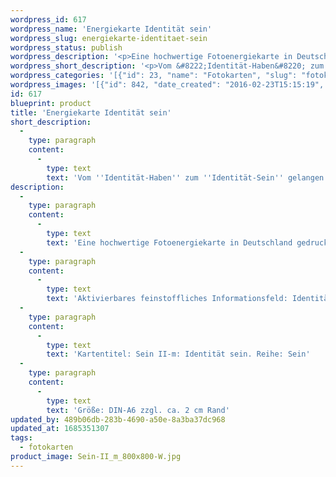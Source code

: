 ```yaml
---
wordpress_id: 617
wordpress_name: 'Energiekarte Identität sein'
wordpress_slug: energiekarte-identitaet-sein
wordpress_status: publish
wordpress_description: '<p>Eine hochwertige Fotoenergiekarte in Deutschland gedruckt und in Handarbeit laminiert.  Sie ist in Postkartengröße (DIN-A6) gut zu transportieren und kann auch auf den Körper aufgelegt werden.</p><p>Aktivierbares feinstoffliches Informationsfeld: Identität - Sein - Hilfe - Vollständigkeit - Individualität - Menschenbild: Vom "Identität-Haben" zum "Identität-Sein" gelangen. Verinnerlichung und Ausdruck von dem, was Identität für den einzelnen Menschen ist (wie sich Fülle für ihn stimmig entfaltet und ausdrückt). Identität als zu mir selbst gehörend erleben. Das Bewusstsein über die individuelle Identität und wie sie sich stimmig ausdrückt erweitern. Dieses Bewusstsein in tägliches Denken, Fühlen und Handeln umsetzen.</p><p>Kartentitel: Sein II-m: Identität sein. Reihe: Sein</p><p>Größe: DIN-A6 zzgl. ca. 2 cm Rand<br />Andere Formate sind individuell für Sie innerhalb weniger Tage herstellbar. Bitte kontaktieren Sie uns hierfür unter <a href="mailto:info@elvedenverlag.de">info@elvedenverlag.de</a>.</p><p><a href="https://my.feenbaum.de/anwendung-energiebilder-foto-laminiert/">Anwendungshinweise</a>      <a href="https://my.feenbaum.de/produktinformationen-fotokarten/">Produktinformationen</a></p>'
wordpress_short_description: '<p>Vom &#8222;Identität-Haben&#8220; zum &#8222;Identität-Sein&#8220; gelangen. Verinnerlichung und Ausdruck von dem, was Identität für den einzelnen Menschen ist (wie sich Identität für ihn stimmig entfaltet und ausdrückt)</p>'
wordpress_categories: '[{"id": 23, "name": "Fotokarten", "slug": "fotokarten"}]'
wordpress_images: '[{"id": 842, "date_created": "2016-02-23T15:15:19", "date_created_gmt": "2016-02-23T13:15:19", "date_modified": "2016-02-23T15:15:19", "date_modified_gmt": "2016-02-23T13:15:19", "src": "https://my.feenbaum.de/wp-content/uploads/2016/02/Sein-II_m_800x800-W.jpg", "name": "Sein-II_m_800x800-W", "alt": ""}]'
id: 617
blueprint: product
title: 'Energiekarte Identität sein'
short_description:
  -
    type: paragraph
    content:
      -
        type: text
        text: 'Vom ''Identität-Haben'' zum ''Identität-Sein'' gelangen. Verinnerlichung und Ausdruck von dem, was Identität für den einzelnen Menschen ist (wie sich Identität für ihn stimmig entfaltet und ausdrückt)'
description:
  -
    type: paragraph
    content:
      -
        type: text
        text: 'Eine hochwertige Fotoenergiekarte in Deutschland gedruckt und in Handarbeit laminiert.  Sie ist in Postkartengröße (DIN-A6) gut zu transportieren und kann auch auf den Körper aufgelegt werden.'
  -
    type: paragraph
    content:
      -
        type: text
        text: 'Aktivierbares feinstoffliches Informationsfeld: Identität - Sein - Hilfe - Vollständigkeit - Individualität - Menschenbild: Vom "Identität-Haben" zum "Identität-Sein" gelangen. Verinnerlichung und Ausdruck von dem, was Identität für den einzelnen Menschen ist (wie sich Fülle für ihn stimmig entfaltet und ausdrückt). Identität als zu mir selbst gehörend erleben. Das Bewusstsein über die individuelle Identität und wie sie sich stimmig ausdrückt erweitern. Dieses Bewusstsein in tägliches Denken, Fühlen und Handeln umsetzen.'
  -
    type: paragraph
    content:
      -
        type: text
        text: 'Kartentitel: Sein II-m: Identität sein. Reihe: Sein'
  -
    type: paragraph
    content:
      -
        type: text
        text: 'Größe: DIN-A6 zzgl. ca. 2 cm Rand'
updated_by: 489b06db-283b-4690-a50e-8a3ba37dc968
updated_at: 1685351307
tags:
  - fotokarten
product_image: Sein-II_m_800x800-W.jpg
---
```

